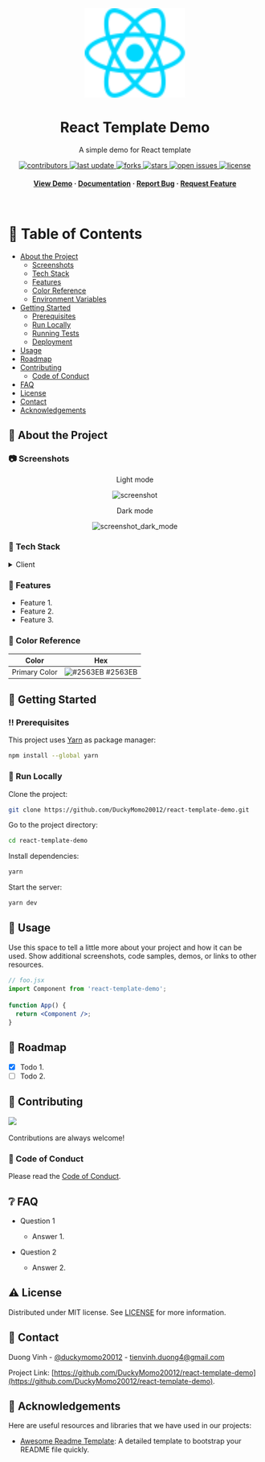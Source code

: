 <div align="center">

  <img src="public/react.svg" alt="logo" width="200" height="auto" />
  <h1>React Template Demo</h1>

  <p>
    A simple demo for React template
  </p>

<!-- Badges -->
<p>
  <a href="https://github.com/DuckyMomo20012/react-template-demo/graphs/contributors">
    <img src="https://img.shields.io/github/contributors/DuckyMomo20012/react-template-demo" alt="contributors" />
  </a>
  <a href="">
    <img src="https://img.shields.io/github/last-commit/DuckyMomo20012/react-template-demo" alt="last update" />
  </a>
  <a href="https://github.com/DuckyMomo20012/react-template-demo/network/members">
    <img src="https://img.shields.io/github/forks/DuckyMomo20012/react-template-demo" alt="forks" />
  </a>
  <a href="https://github.com/DuckyMomo20012/react-template-demo/stargazers">
    <img src="https://img.shields.io/github/stars/DuckyMomo20012/react-template-demo" alt="stars" />
  </a>
  <a href="https://github.com/DuckyMomo20012/react-template-demo/issues/">
    <img src="https://img.shields.io/github/issues/DuckyMomo20012/react-template-demo" alt="open issues" />
  </a>
  <a href="https://github.com/DuckyMomo20012/react-template-demo/blob/main/LICENSE">
    <img src="https://img.shields.io/github/license/DuckyMomo20012/react-template-demo.svg" alt="license" />
  </a>
</p>

<h4>
    <a href="https://github.com/DuckyMomo20012/react-template-demo/">View Demo</a>
  <span> · </span>
    <a href="https://github.com/DuckyMomo20012/react-template-demo">Documentation</a>
  <span> · </span>
    <a href="https://github.com/DuckyMomo20012/react-template-demo/issues/">Report Bug</a>
  <span> · </span>
    <a href="https://github.com/DuckyMomo20012/react-template-demo/issues/">Request Feature</a>
  </h4>
</div>

<br />

<!-- Table of Contents -->

# :notebook_with_decorative_cover: Table of Contents

- [About the Project](#star2-about-the-project)
  - [Screenshots](#camera-screenshots)
  - [Tech Stack](#space_invader-tech-stack)
  - [Features](#dart-features)
  - [Color Reference](#art-color-reference)
  - [Environment Variables](#key-environment-variables)
- [Getting Started](#toolbox-getting-started)
  - [Prerequisites](#bangbang-prerequisites)
  - [Run Locally](#running-run-locally)
  - [Running Tests](#test_tube-running-tests)
  - [Deployment](#triangular_flag_on_post-deployment)
- [Usage](#eyes-usage)
- [Roadmap](#compass-roadmap)
- [Contributing](#wave-contributing)
  - [Code of Conduct](#scroll-code-of-conduct)
- [FAQ](#grey_question-faq)
- [License](#warning-license)
- [Contact](#handshake-contact)
- [Acknowledgements](#gem-acknowledgements)

<!-- About the Project -->

## :star2: About the Project

<!-- Screenshots -->

### :camera: Screenshots

<div align="center">
  <p>Light mode</p>
  <img src="https://user-images.githubusercontent.com/64480713/189951143-e4bf6d30-36ea-4a89-8a49-d527c1d95655.png" alt="screenshot" />
  <p>Dark mode</p>
  <img src="https://user-images.githubusercontent.com/64480713/189951630-968e258d-a03f-43db-ad0a-49851295a69e.png" alt="screenshot_dark_mode" />
</div>

<!-- TechStack -->

### :space_invader: Tech Stack

<details>
  <summary>Client</summary>
  <ul>
    <li><a href="https://www.javascript.com/">Javascript</a></li>
    <li><a href="https://reactjs.org/">React.js</a></li>
    <li><a href="https://reactrouter.com/">React Router</a></li>
    <li><a href="https://redux-toolkit.js.org/">Redux Toolkit</a></li>
    <li><a href="https://react-query.tanstack.com/">React Query</a></li>
    <li><a href="https://windicss.org/">WindiCSS</a></li>
    <li><a href="https://mantine.dev/">Mantine</a></li>
    <li><a href="https://eslint.org/">ESLint</a></li>
    <li><a href="https://prettier.io/">Prettier</a></li>
    <li><a href="https://vitejs.dev/">Vite</a></li>
    <li><a href="https://iconify.design/">Iconify</a></li>
  </ul>
</details>

<!-- Features -->

### :dart: Features

- Feature 1.
- Feature 2.
- Feature 3.

<!-- Color Reference -->

### :art: Color Reference

| Color         | Hex                                                              |
| ------------- | ---------------------------------------------------------------- |
| Primary Color | ![#2563EB](https://placehold.jp/2563EB/2563EB/10x10.png) #2563EB |

<!-- Getting Started -->

## :toolbox: Getting Started

<!-- Prerequisites -->

### :bangbang: Prerequisites

This project uses [Yarn](https://yarnpkg.com/) as package manager:

```bash
npm install --global yarn
```

<!-- Run Locally -->

### :running: Run Locally

Clone the project:

```bash
git clone https://github.com/DuckyMomo20012/react-template-demo.git
```

Go to the project directory:

```bash
cd react-template-demo
```

Install dependencies:

```bash
yarn
```

Start the server:

```bash
yarn dev
```

<!-- Usage -->

## :eyes: Usage

Use this space to tell a little more about your project and how it can be used.
Show additional screenshots, code samples, demos, or links to other resources.

```jsx
// foo.jsx
import Component from 'react-template-demo';

function App() {
  return <Component />;
}
```

<!-- Roadmap -->

## :compass: Roadmap

- [x] Todo 1.
- [ ] Todo 2.

<!-- Contributing -->

## :wave: Contributing

<a href="https://github.com/DuckyMomo20012/react-template-demo/graphs/contributors">
  <img src="https://contrib.rocks/image?repo=DuckyMomo20012/react-template-demo" />
</a>

Contributions are always welcome!

<!-- Code of Conduct -->

### :scroll: Code of Conduct

Please read the [Code of Conduct](https://github.com/DuckyMomo20012/react-template-demo/blob/main/CODE_OF_CONDUCT.md).

<!-- FAQ -->

## :grey_question: FAQ

- Question 1

  - Answer 1.

- Question 2

  - Answer 2.

<!-- License -->

## :warning: License

Distributed under MIT license. See
[LICENSE](https://github.com/DuckyMomo20012/react-template-demo/blob/main/LICENSE)
for more information.

<!-- Contact -->

## :handshake: Contact

Duong Vinh - [@duckymomo20012](https://twitter.com/duckymomo20012) -
tienvinh.duong4@gmail.com

Project Link: [https://github.com/DuckyMomo20012/react-template-demo](https://github.com/DuckyMomo20012/react-template-demo).

<!-- Acknowledgments -->

## :gem: Acknowledgements

Here are useful resources and libraries that we have used in our projects:

- [Awesome Readme Template](https://github.com/Louis3797/awesome-readme-template):
  A detailed template to bootstrap your README file quickly.
